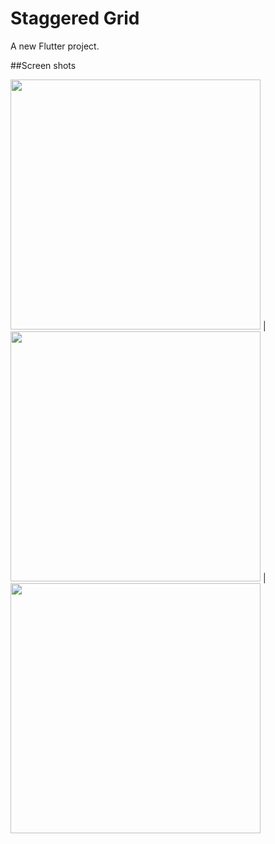 # Staggered Grid

A new Flutter project.

##Screen shots

<img src = "https://user-images.githubusercontent.com/121785209/236384855-ad017761-197b-411a-9e25-f500ef54bb1d.png" height=400px/> |
<img src = "https://user-images.githubusercontent.com/121785209/236384861-ff2a1612-2eab-4637-bea3-915f821cfad8.png" height=400px/> |
<img src = "https://user-images.githubusercontent.com/121785209/236384866-3f1e8ed9-43ab-4131-8587-7da33357b1d5.png" height=400px/>
